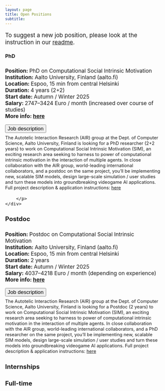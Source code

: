 ```yaml
---
layout: page
title: Open Positions
subtitle: 
---
```


<p style="font-size: 14pt">
To suggest a new job position, please look at the instruction in our <a href="https://github.com/imol-community/imol_website" target="_blank"> readme</a>.
</p>

<h3 style='margin-bottom: 20pt;'>PhD</h3>

<div class='row' style="font-size: 13pt;margin-bottom: 20pt;">
    <p>
        <b>Position: </b> PhD on Computational Social Intrinsic Motivation <br>
        <b>Institution: </b> Aalto University, Finland (aalto.fi) <br>
        <b>Location: </b> Espoo, 15 min from central Helsinki <br>
        <b>Duration: </b> 4 years (2+2) <br>
        <b>Start date: </b> Autumn / Winter 2025 <br>
        <b>Salary: </b> 2747–3424 Euro / month (increased over course of studies) <br>
        <b>More info: <a href="https://www.aalto.fi/en/open-positions/doctoral-researcher-and-postdoc-positions-to-work-on-computational-social-intrinsic-motivation-sim" target="_blank">here</a></b>
    </p>
    <!-- Please give an expiration date here for this position: 30.9.2025} -->
    <button type="button" class="collapsible" style="font-size: 13pt">Job description</button>
    <div class="content">
        <p style='margin-top: 5pt;font-size: 11pt;'>   
        The Autotelic Interaction Research (AIR) group at the Dept. of Computer Science, Aalto University, Finland is looking for a PhD researcher (2+2 years) to work on Computational Social Intrinsic Motivation (SIM), an exciting research area seeking to harness to power of computational intrinsic motivation in the interaction of multiple agents. In close collaboration with the AIR group, world-leading international collaborators, and a postdoc on the same project, you’ll be implementing new, scalable SIM models, design large-scale simulation / user studies and turn these models into groundbreaking videogame AI applications. Full project description & application instructions: <a href="https://www.aalto.fi/en/open-positions/doctoral-researcher-and-postdoc-positions-to-work-on-computational-social-intrinsic-motivation-sim" target="_blank">here</a>

        </p>
    </div>
</div>




<h3 style='margin-bottom: 20pt;'>Postdoc</h3>
<div class='row' style="font-size: 13pt;margin-bottom: 20pt;">
    <p>
        <b>Position: </b> Postdoc on Computational Social Intrinsic Motivation<br>
        <b>Institution: </b> Aalto University, Finland (aalto.fi) <br>
        <b>Location: </b> Espoo, 15 min from central Helsinki <br>
        <b>Duration: </b> 2 years <br>
        <b>Start date: </b> Autumn / Winter 2025 <br>
        <b>Salary: </b> 4037–4218 Euro / month (depending on experience) <br>
        <b>More info: <a href="https://www.aalto.fi/en/open-positions/doctoral-researcher-and-postdoc-positions-to-work-on-computational-social-intrinsic-motivation-sim" target="_blank">here</a></b>
    </p>
    <!-- Please give an expiration date here for this position: 30.9.2025} -->
    <button type="button" class="collapsible" style="font-size: 13pt">Job description</button>
    <div class="content">
        <p style='margin-top: 5pt;font-size: 11pt;'>   
        The Autotelic Interaction Research (AIR) group at the Dept. of Computer Science, Aalto University, Finland is looking for a Postdoc (2 years) to work on Computational Social Intrinsic Motivation (SIM), an exciting research area seeking to harness to power of computational intrinsic motivation in the interaction of multiple agents. In close collaboration with the AIR group, world-leading international collaborators, and a PhD researcher on the same project, you’ll be implementing new, scalable SIM models, design large-scale simulation / user studies and turn these models into groundbreaking videogame AI applications. Full project description & application instructions:  <a href="https://www.aalto.fi/en/open-positions/doctoral-researcher-and-postdoc-positions-to-work-on-computational-social-intrinsic-motivation-sim" target="_blank">here</a>
        </p>
    </div>
</div>


<h3 style='margin-bottom: 20pt;'>Internships</h3>

<h3 style='margin-bottom: 20pt;'>Full-time</h3>





